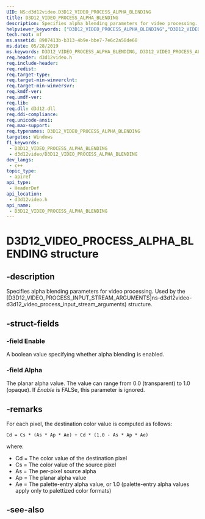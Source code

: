 ```yaml
---
UID: NS:d3d12video.D3D12_VIDEO_PROCESS_ALPHA_BLENDING
title: D3D12_VIDEO_PROCESS_ALPHA_BLENDING
description: Specifies alpha blending parameters for video processing.
helpviewer_keywords: ["D3D12_VIDEO_PROCESS_ALPHA_BLENDING","D3D12_VIDEO_PROCESS_ALPHA_BLENDING",""]
tech.root: mf
ms.assetid: 8907413b-b313-4b9e-bbe7-7e6c2a58de68
ms.date: 05/28/2019
ms.keywords: D3D12_VIDEO_PROCESS_ALPHA_BLENDING, D3D12_VIDEO_PROCESS_ALPHA_BLENDING,
req.header: d3d12video.h
req.include-header: 
req.redist: 
req.target-type: 
req.target-min-winverclnt: 
req.target-min-winversvr: 
req.kmdf-ver: 
req.umdf-ver: 
req.lib: 
req.dll: d3d12.dll
req.ddi-compliance: 
req.unicode-ansi: 
req.max-support: 
req.typenames: D3D12_VIDEO_PROCESS_ALPHA_BLENDING
targetos: Windows
f1_keywords:
 - D3D12_VIDEO_PROCESS_ALPHA_BLENDING
 - d3d12video/D3D12_VIDEO_PROCESS_ALPHA_BLENDING
dev_langs:
 - c++
topic_type:
 - apiref
api_type:
 - HeaderDef
api_location:
 - d3d12video.h
api_name:
 - D3D12_VIDEO_PROCESS_ALPHA_BLENDING
---
```


# D3D12_VIDEO_PROCESS_ALPHA_BLENDING structure


## -description

Specifies alpha blending parameters for video processing. Used by the [D3D12_VIDEO_PROCESS_INPUT_STREAM_ARGUMENTS]ns-d3d12video-d3d12_video_process_input_stream_arguments) structure.

## -struct-fields

### -field Enable

A boolean value specifying whether alpha blending is enabled.

### -field Alpha

 
The planar alpha value. The value can range from 0.0 (transparent) to 1.0 (opaque). If *Enable* is FALSe, this parameter is ignored.

## -remarks

For each pixel, the destination color value is computed as follows:

`Cd = Cs * (As * Ap * Ae) + Cd * (1.0 - As * Ap * Ae)`

where:

- Cd = The color value of the destination pixel
- Cs = The color value of the source pixel
- As = The per-pixel source alpha
- Ap = The planar alpha value
- Ae = The palette-entry alpha value, or 1.0 (palette-entry alpha values apply only to palettized color formats)

## -see-also

